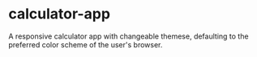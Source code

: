 # calculator-app
A responsive calculator app with changeable themese, defaulting to the preferred color scheme of the user's browser.
